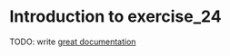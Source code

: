 # Introduction to exercise_24

TODO: write [great documentation](http://jacobian.org/writing/what-to-write/)
